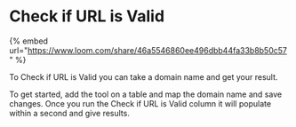 # Check if URL is Valid

{% embed url="https://www.loom.com/share/46a5546860ee496dbb44fa33b8b50c57" %}

To Check if URL is Valid you can take a domain name and get your result.

To get started, add the tool on a table and map the domain name and save changes. Once you run the Check if URL is Valid column it will populate within a second and give results.
